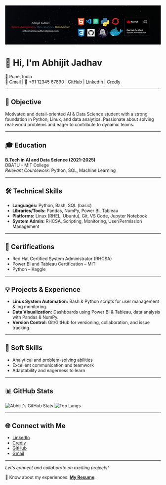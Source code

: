 ![Profile Picture](banner.jpg)

# 👋 Hi, I'm Abhijit Jadhav

📍 Pune, India  
📧 [Gmail](mailto:mailto:jabhijitp@gmail.com) | 📱 +91 12345 67890 | [GitHub](https://github.com/abhijadhav4) | [LinkedIn](https://www.linkedin.com/in/abhijit-jadhav-80457222b/) | [Credly](https://www.credly.com/users/abhijit-jadhav.9678d86c/edit)  

---

## 🎯 Objective

Motivated and detail-oriented AI & Data Science student with a strong foundation in Python, Linux, and data analytics. Passionate about solving real-world problems and eager to contribute to dynamic teams.

---

## 🎓 Education

**B.Tech in AI and Data Science (2021–2025)**  
DBATU – MIT College  
*Relevant Coursework:* Python, SQL, Machine Learning

---

## 🛠️ Technical Skills

- **Languages:** Python, Bash, SQL (basic)
- **Libraries/Tools:** Pandas, NumPy, Power BI, Tableau
- **Platforms:** Linux (RHEL, Ubuntu), Git, VS Code, Jupyter Notebook
- **System Admin:** RHCSA, Scripting, Monitoring, User/Permission Management

---

## 🏅 Certifications

- Red Hat Certified System Administrator (RHCSA)
- Power BI and Tableau Certification – MIT
- Python – Kaggle

---

## 💡 Projects & Experience

- **Linux System Automation:** Bash & Python scripts for user management & log monitoring.
- **Data Visualization:** Dashboards using Power BI & Tableau, data analysis with Pandas & NumPy.
- **Version Control:** Git/GitHub for versioning, collaboration, and issue tracking.

---

## 🤝 Soft Skills

- Analytical and problem-solving abilities
- Excellent communication and teamwork
- Adaptability and eagerness to learn

---

## 📊 GitHub Stats

<!-- Optionally, you can add dynamic GitHub stats using the following: -->
![Abhijit's GitHub Stats](https://github-readme-stats.vercel.app/api?username=yourusername&show_icons=true&theme=radical)
![Top Langs](https://github-readme-stats.vercel.app/api/top-langs/?username=yourusername&layout=compact)

---

## 🌐 Connect with Me

- [LinkedIn](https://www.linkedin.com/in/abhijit-jadhav-80457222b/)
- [Credly](https://www.credly.com/users/abhijit-jadhav.9678d86c)
- [GitHub](https://github.com/abhijadhav4)
- [Gmail](mailto:jabhijitp@gmail.com)

---

*Let's connect and collaborate on exciting projects!*

📄 Know about my experiences: **[My Resume](https://drive.google.com/file/d/13_wbGfJzebssAzTDfU12B-IWW-iYu_af/view?usp=sharing)**.
